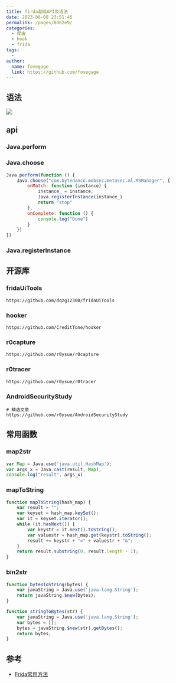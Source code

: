 ```yaml
---
title: firda基础API及语法
date: 2023-06-08 23:51:46
permalink: /pages/8d62e9/
categories:
  - 爬虫
  - hook
  - frida
tags:
  -
author:
  name: fovegage
  link: https://github.com/fovegage
---
```


## 语法

![](https://obsidian-foveagge.oss-cn-beijing.aliyuncs.com/blog/25mWEM.png)

## api

### Java.perform

### Java.choose

```js
Java.perform(function () {
    Java.choose("com.bytedance.mobsec.metasec.ml.MSManager", {
        onMatch: function (instance) {
            instance_ = instance;
            Java.registerInstance(instance_)
            return "stop"
        },
        onComplete: function () {
            console.log("Done")
        }
    })
})
```

### Java.registerInstance

## 开源库

### fridaUiTools

```
https://github.com/dqzg12300/fridaUiTools
```

### hooker

```
https://github.com/CreditTone/hooker
```

### r0capture

```
https://github.com/r0ysue/r0capture
```

### r0tracer

```
https://github.com/r0ysue/r0tracer
```

### AndroidSecurityStudy

```
# 精选文章
https://github.com/r0ysue/AndroidSecurityStudy
```

## 常用函数

### map2str

```js
var Map = Java.use('java.util.HashMap');
var args_x = Java.cast(result, Map);
console.log("result", args_x)

```

### mapToString

```js
function mapToString(hash_map) {
    var result = "";
    var keyset = hash_map.keySet();
    var it = keyset.iterator();
    while (it.hasNext()) {
        var keystr = it.next().toString();
        var valuestr = hash_map.get(keystr).toString();
        result += keystr + "=" + valuestr + "&";
    }
    return result.substring(0, result.length - 1);
}
```

### bin2str

```js
function bytesToString(bytes) {
    var javaString = Java.use('java.lang.String');
    return javaString.$new(bytes);
}

function stringToBytes(str) {
    var javaString = Java.use('java.lang.String');
    var bytes = [];
    bytes = javaString.$new(str).getBytes();
    return bytes;
}
```

## 参考

- [Frida常用方法](https://www.cnblogs.com/coffee520/p/14734353.html)